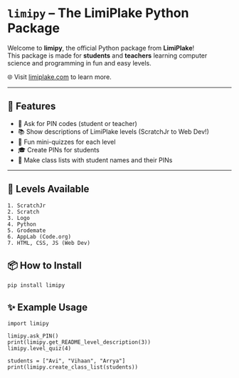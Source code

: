 # `limipy` – The LimiPlake Python Package

Welcome to **limipy**, the official Python package from **LimiPlake**!  
This package is made for **students** and **teachers** learning computer science and programming in fun and easy levels.

🌐 Visit [limiplake.com](https://limiplake.com) to learn more.

---

## 🚀 Features

- 🔐 Ask for PIN codes (student or teacher)
- 📚 Show descriptions of LimiPlake levels (ScratchJr to Web Dev!)
- 🧠 Fun mini-quizzes for each level
- 🎓 Create PINs for students
- 🏫 Make class lists with student names and their PINs

---

## 🧪 Levels Available

```
1. ScratchJr
2. Scratch
3. Logo
4. Python
5. Grodemate
6. AppLab (Code.org)
7. HTML, CSS, JS (Web Dev)
```

## 📦 How to Install

```
pip install limipy
```

## ✨ Example Usage

```
import limipy

limipy.ask_PIN()
print(limipy.get_README_level_description(3))
limipy.level_quiz(4)

students = ["Avi", "Vihaan", "Arrya"]
print(limipy.create_class_list(students))
```
